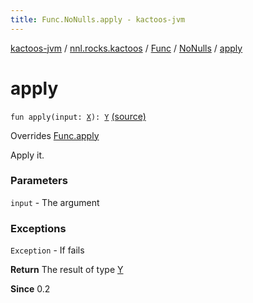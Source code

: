 ```yaml
---
title: Func.NoNulls.apply - kactoos-jvm
---
```


[kactoos-jvm](../../../index.html) / [nnl.rocks.kactoos](../../index.html) / [Func](../index.html) / [NoNulls](index.html) / [apply](./apply.html)

# apply

`fun apply(input: `[`X`](index.html#X)`): `[`Y`](index.html#Y) [(source)](https://github.com/neonailol/kactoos/blob/master/kactoos-jvm/src/main/kotlin/nnl/rocks/kactoos/Func.kt#L43)

Overrides [Func.apply](../apply.html)

Apply it.

### Parameters

`input` - The argument

### Exceptions

`Exception` - If fails

**Return**
The result of type [Y](index.html#Y)

**Since**
0.2

